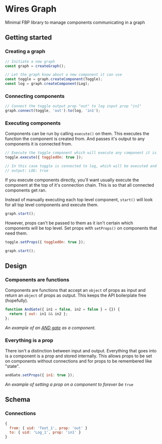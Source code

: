 # Wires Graph
Minimal FBP library to manage components communicating in a graph

## Getting started
### Creating a graph
```js
// Initiate a new graph
const graph = createGraph();

// Let the graph know about a new component it can use
const toggle = graph.createComponent(Toggle);
const log = graph.createComponent(Log);
```

### Connecting components
```js
// Connect the toggle output prop "out" to log input prop "in1"
graph.connect(toggle, 'out').to(log, 'in1');
```

### Executing components
Components can be run by calling `execute()` on them. This executes the function the component is created from. And passes it's output to any components it is connected from.

```js
// Execute the toggle component which will execute any component it is connected to.
toggle.execute({ toggledOn: true });

// In this case toggle is connected to log, which will be executed and log out the result.
// output: LOG: true
```

If you execute components directly, you'll want usually execute the component at the top of it's connection chain. This is so that all connected components get ran. 

Instead of manually executing each top level component, `start()` will look for all top level components and execute them.
```js
graph.start();
```

However, props can't be passed to them as it isn't certain which components will be top level. Set props with `setProps()` on components that need them.

```js
toggle.setProps({ toggledOn: true });

graph.start();
```

## Design
### Components are functions
Components are functions that accept an `object` of props as input and return an `object` of props as output. This keeps the API boilerplate free (hopefully).

```js
function AndGate({ in1 = false, in2 = false } = {}) {
  return { out: in1 && in2 };
};
```
_An example of an [AND gate](https://en.wikipedia.org/wiki/AND_gate) as a component._

### Everything is a prop
There isn't a distinction between input and output. Everything that goes into is a component is a prop and stored internally. This allows props to be set on components without connections and for props to be remembered like "state".

```js
andGate.setProps({ in1: true });
```
_An example of setting a prop on a component to forever be `true`_

## Schema
### Connections
```js
{
  from: { uid: 'Text_1', prop: 'out' }
  to: { uid: 'Log_1', prop: 'in1' }
}
```
